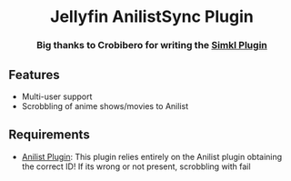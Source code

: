 <h1 align="center">Jellyfin AnilistSync Plugin</h1>
<h3 align="center">Big thanks to Crobibero for writing the <a href="https://github.com/crobibero/jellyfin-plugin-simkl">Simkl Plugin</a></h3>


## Features
- Multi-user support
- Scrobbling of anime shows/movies to Anilist


## Requirements
- <a href="https://github.com/jellyfin/jellyfin-plugin-anilist">Anilist Plugin</a>: This plugin relies entirely on the Anilist plugin obtaining the correct ID! If its wrong or not present, scrobbling with fail
